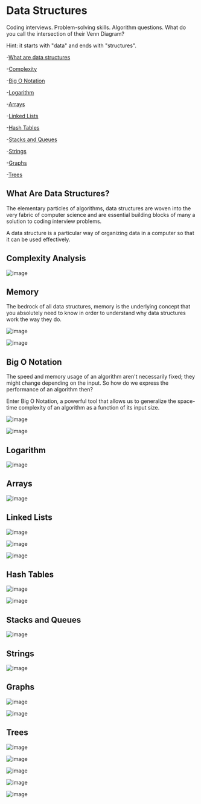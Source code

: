 # Data Structures

Coding interviews. Problem-solving skills. Algorithm questions. What do you call the intersection of their Venn Diagram?

Hint: it starts with "data" and ends with "structures".

-[What are data structures](#what-are-data-structures)

-[Complexity](#complexity-analysis)

-[Big O Notation](#big-o-notation)

-[Logarithm](#logarithm)

-[Arrays](#arrays)

-[Linked Lists](#linked-lists)

-[Hash Tables](#hash-tables)

-[Stacks and Queues](#stacks-and-queues)

-[Strings](#strings)

-[Graphs](#graphs)

-[Trees](#trees)

## What Are Data Structures?

The elementary particles of algorithms, data structures are woven into the very fabric of computer science and are essential building blocks of many a solution to coding interview problems.

A data structure is a particular way of organizing data in a computer so that it can be used effectively.

## Complexity Analysis

![image](https://user-images.githubusercontent.com/19383145/169612061-ef747339-f5ac-44fd-9482-6d2dd43d75f1.png)

## Memory

The bedrock of all data structures, memory is the underlying concept that you absolutely need to know in order to understand why data structures work the way they do.

![image](https://user-images.githubusercontent.com/19383145/169615157-c7267b4a-79af-4638-b3c5-2d182fb21108.png)

![image](https://user-images.githubusercontent.com/19383145/169615243-d58bdb54-2355-4967-99c3-d14fb29b9755.png)

## Big O Notation

The speed and memory usage of an algorithm aren't necessarily fixed; they might change depending on the input. So how do we express the performance of an algorithm then?

Enter Big O Notation, a powerful tool that allows us to generalize the space-time complexity of an algorithm as a function of its input size.

![image](https://user-images.githubusercontent.com/19383145/169618578-76be52fa-6608-464e-b627-c25c6d93c125.png)

![image](https://user-images.githubusercontent.com/19383145/169623195-965ccf80-03f8-42a3-b535-cae1946cb108.png)

## Logarithm

![image](https://user-images.githubusercontent.com/19383145/169622948-915b2139-413a-4846-a30d-8eb8d479e3a4.png)

## Arrays

![image](https://user-images.githubusercontent.com/19383145/169663171-6f9b1186-ec71-495d-aa9a-e246ce4112df.png)

## Linked Lists

![image](https://user-images.githubusercontent.com/19383145/169677600-6fc54be2-6150-41d6-b885-44f225a21153.png)

![image](https://user-images.githubusercontent.com/19383145/169677631-1fb06d07-ef21-430e-ba32-1ca1e45649a2.png)

![image](https://user-images.githubusercontent.com/19383145/169677652-86d26045-1aba-4b6e-bf34-66e61e504ce0.png)

## Hash Tables

![image](https://user-images.githubusercontent.com/19383145/169677684-9811263c-f434-4d23-8b54-8ef5df002bd0.png)

![image](https://user-images.githubusercontent.com/19383145/169677698-472aad6e-e36a-4c9e-8566-5afc2c2184cc.png)

## Stacks and Queues

![image](https://user-images.githubusercontent.com/19383145/169677751-26f1dc04-43d1-438b-86ea-0a1ed32e9d1b.png)

## Strings

![image](https://user-images.githubusercontent.com/19383145/169677789-16e61709-a784-4b56-a76e-116fc936eadb.png)

## Graphs

![image](https://user-images.githubusercontent.com/19383145/169677810-2c4695d2-0626-42e6-82f4-26cd5c374397.png)

![image](https://user-images.githubusercontent.com/19383145/169677862-4b1458cc-4cf1-418d-a035-3cea4ce3827b.png)

## Trees

![image](https://user-images.githubusercontent.com/19383145/169677902-8840905c-13c2-4a86-93f2-962a0f128683.png)

![image](https://user-images.githubusercontent.com/19383145/169677929-55f538e3-c6b8-4fe3-b812-07f9903c073f.png)

![image](https://user-images.githubusercontent.com/19383145/169677936-8214c770-a80d-49cc-a28c-210044c4526b.png)

![image](https://user-images.githubusercontent.com/19383145/169677942-77ed07b9-dd18-4ed3-a304-6839267af1d0.png)

![image](https://user-images.githubusercontent.com/19383145/169677951-32b84e67-4016-4cd5-94a7-dc37606919be.png)
